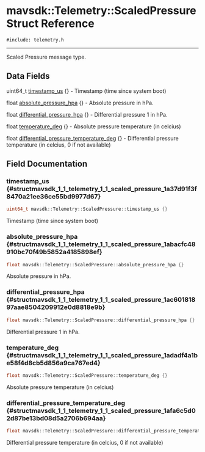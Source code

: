 # mavsdk::Telemetry::ScaledPressure Struct Reference
`#include: telemetry.h`

----


Scaled Pressure message type. 


## Data Fields


uint64_t [timestamp_us](#structmavsdk_1_1_telemetry_1_1_scaled_pressure_1a37d91f3f8470a21ee36ce55bd9977d67) {} - Timestamp (time since system boot)

float [absolute_pressure_hpa](#structmavsdk_1_1_telemetry_1_1_scaled_pressure_1abacfc48910bc70f49b5852a4185898ef) {} - Absolute pressure in hPa.

float [differential_pressure_hpa](#structmavsdk_1_1_telemetry_1_1_scaled_pressure_1ac60181897aae8504209912e0d8818e9b) {} - Differential pressure 1 in hPa.

float [temperature_deg](#structmavsdk_1_1_telemetry_1_1_scaled_pressure_1adadf4a1be58f4d8cb5d856a9ca767ed4) {} - Absolute pressure temperature (in celcius)

float [differential_pressure_temperature_deg](#structmavsdk_1_1_telemetry_1_1_scaled_pressure_1afa6c5d02d87be13bd08d5a2706b694aa) {} - Differential pressure temperature (in celcius, 0 if not available)


## Field Documentation


### timestamp_us {#structmavsdk_1_1_telemetry_1_1_scaled_pressure_1a37d91f3f8470a21ee36ce55bd9977d67}

```cpp
uint64_t mavsdk::Telemetry::ScaledPressure::timestamp_us {}
```


Timestamp (time since system boot)


### absolute_pressure_hpa {#structmavsdk_1_1_telemetry_1_1_scaled_pressure_1abacfc48910bc70f49b5852a4185898ef}

```cpp
float mavsdk::Telemetry::ScaledPressure::absolute_pressure_hpa {}
```


Absolute pressure in hPa.


### differential_pressure_hpa {#structmavsdk_1_1_telemetry_1_1_scaled_pressure_1ac60181897aae8504209912e0d8818e9b}

```cpp
float mavsdk::Telemetry::ScaledPressure::differential_pressure_hpa {}
```


Differential pressure 1 in hPa.


### temperature_deg {#structmavsdk_1_1_telemetry_1_1_scaled_pressure_1adadf4a1be58f4d8cb5d856a9ca767ed4}

```cpp
float mavsdk::Telemetry::ScaledPressure::temperature_deg {}
```


Absolute pressure temperature (in celcius)


### differential_pressure_temperature_deg {#structmavsdk_1_1_telemetry_1_1_scaled_pressure_1afa6c5d02d87be13bd08d5a2706b694aa}

```cpp
float mavsdk::Telemetry::ScaledPressure::differential_pressure_temperature_deg {}
```


Differential pressure temperature (in celcius, 0 if not available)

